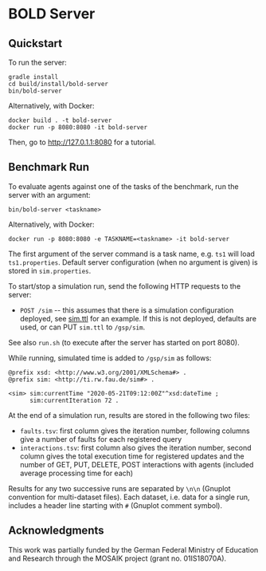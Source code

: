 # BOLD Server

## Quickstart

To run the server:

```shell script
gradle install
cd build/install/bold-server
bin/bold-server
```
Alternatively, with Docker:
``` shell script
docker build . -t bold-server
docker run -p 8080:8080 -it bold-server
```

Then, go to http://127.0.1.1:8080 for a tutorial.

## Benchmark Run

To evaluate agents against one of the tasks of the benchmark, run the server with an argument:

```shell script
bin/bold-server <taskname>
```
Alternatively, with Docker:
```shell script
docker run -p 8080:8080 -e TASKNAME=<taskname> -it bold-server
```

The first argument of the server command is a task name, e.g. `ts1` will load `ts1.properties`.
Default server configuration (when no argument is given) is stored in `sim.properties`.

To start/stop a simulation run, send the following HTTP requests to the server:

 - `POST /sim` -- this assumes that there is a simulation configuration deployed, see [sim.ttl](https://github.com/bold-benchmark/bold-server/blob/master/data/sim.ttl) for an example. If this is not deployed, defaults are used, or can PUT `sim.ttl` to `/gsp/sim`.

See also `run.sh` (to execute after the server has started on port 8080).

While running, simulated time is added to `/gsp/sim` as follows:
```
@prefix xsd: <http://www.w3.org/2001/XMLSchema#> .
@prefix sim: <http://ti.rw.fau.de/sim#> .

<sim> sim:currentTime "2020-05-21T09:12:00Z"^xsd:dateTime ;
      sim:currentIteration 72 .
```

At the end of a simulation run, results are stored in the following two files:
 - `faults.tsv`: first column gives the iteration number, following columns give a number of faults for each registered query
 - `interactions.tsv`: first column also gives the iteration number, second column gives the total execution time for registered updates and the number of GET, PUT, DELETE, POST interactions with agents (included average processing time for each)

Results for any two successive runs are separated by `\n\n` (Gnuplot convention for multi-dataset files). Each dataset, i.e. data for a single run, includes a header line starting with `#` (Gnuplot comment symbol).

## Acknowledgments

This work was partially funded by the German Federal Ministry of Education and Research through the MOSAIK project (grant no. 01IS18070A).
